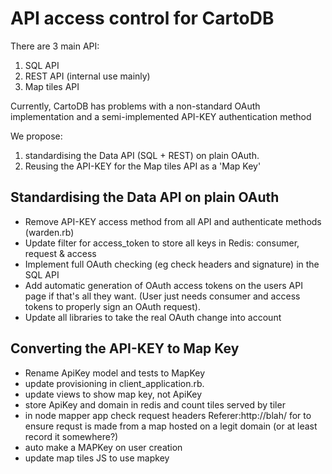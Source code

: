 API access control for CartoDB
===============================

There are 3 main API:

1. SQL API
2. REST API (internal use mainly)
3. Map tiles API

Currently, CartoDB has problems with a non-standard OAuth implementation and a semi-implemented API-KEY authentication method

We propose:

1. standardising the Data API (SQL + REST) on plain OAuth.
2. Reusing the API-KEY for the Map tiles API as a 'Map Key'


Standardising the Data API on plain OAuth
------------------------------------------
* Remove API-KEY access method from all API and authenticate methods (warden.rb)
* Update filter for access_token to store all keys in Redis: consumer, request & access
* Implement full OAuth checking (eg check headers and signature) in the SQL API
* Add automatic generation of OAuth access tokens on the users API page if that's all they want. (User just needs consumer and access tokens to properly sign an OAuth request).
* Update all libraries to take the real OAuth change into account

Converting the API-KEY to Map Key
----------------------------------
* Rename ApiKey model and tests to MapKey
* update provisioning in client_application.rb. 
* update views to show map key, not ApiKey
* store ApiKey and domain in redis and count tiles served by tiler
* in node mapper app check request headers Referer:http://blah/ for to ensure requst is made from a map hosted on a legit domain (or at least record it somewhere?)
* auto make a MAPKey on user creation
* update map tiles JS to use mapkey